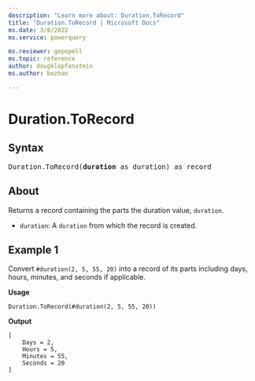 ```yaml
---
description: "Learn more about: Duration.ToRecord"
title: "Duration.ToRecord | Microsoft Docs"
ms.date: 3/8/2022
ms.service: powerquery

ms.reviewer: gepopell
ms.topic: reference
author: dougklopfenstein
ms.author: bezhan

---
```

# Duration.ToRecord

## Syntax

<pre>
Duration.ToRecord(<b>duration</b> as duration) as record
</pre>
  
## About

Returns a record containing the parts the duration value, `duration`.

* `duration`: A `duration` from which the record is created.

## Example 1

Convert `#duration(2, 5, 55, 20)` into a record of its parts including days, hours, minutes, and seconds if applicable.

**Usage**

```powerquery-m
Duration.ToRecord(#duration(2, 5, 55, 20))
```

**Output**

```powerquery-m
[
    Days = 2,
    Hours = 5,
    Minutes = 55,
    Seconds = 20
]
```
